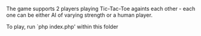 The game supports 2 players playing Tic-Tac-Toe againts each other - each one can be either AI of varying strength or a human player.

To play, run `php index.php' within this folder